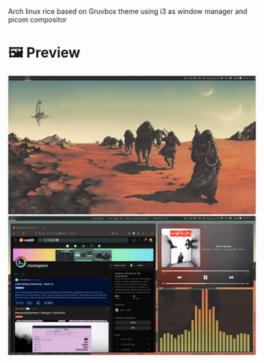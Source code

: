 Arch linux rice based on Gruvbox theme using i3 as window manager and picom compositor
# 🖼 Preview
<img width="1000" src="Desktop.jpg">
<img width="1000" src="apps.jpg">
